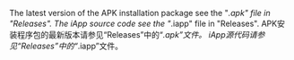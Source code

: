 The latest version of the APK installation package see the "*.apk" file in "Releases".
The iApp source code see the "*.iapp" file in "Releases".
APK安装程序包的最新版本请参见“Releases”中的“*.apk”文件。
iApp源代码请参见“Releases”中的“*.iapp”文件。
